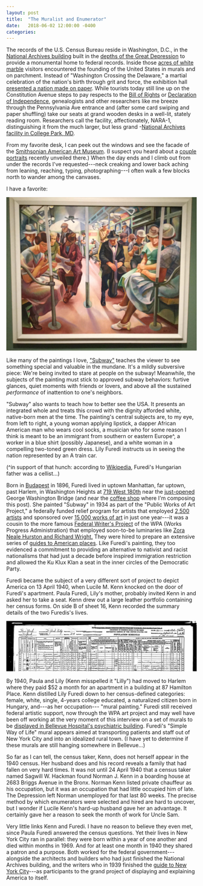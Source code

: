 ```yaml
---
layout: post
title:  "The Muralist and Enumerator"
date:   2018-06-02 12:00:00 -0400
categories:
---
```


The records of the U.S. Census Bureau reside in Washington, D.C., in the [National Archives building](https://www.archives.gov/dc) built in the [depths of the Great Depression](https://www.archives.gov/about/history/building.html) to provide a monumental home to federal records. Inside those [acres of white marble](https://catalog.archives.gov/id/7368457) visitors encountered the founding of the United States in murals and on parchment. Instead of "Washington Crossing the Delaware," a martial celebration of the nation's birth through grit and force, the exhibition hall [presented a nation made on paper](https://www.archives.gov/founding-docs/faulkner-murals). While tourists today still line up on the Constitution Avenue steps to pay respects to the [Bill of Rights](https://museum.archives.gov/founding-documents#billofrights) or [Declaration of Independence](https://www.archives.gov/founding-docs/declaration), genealogists and other researchers like me breeze through the Pennsylvania Ave entrance and (after some card swiping and paper shuffling) take our seats at grand wooden desks in a well-lit, stately reading room. Researchers call the facility, affectionately, NARA-1, distinguishing it from the much larger, but less grand -[National Archives facility in College Park, MD](https://www.archives.gov/college-park).

From my favorite desk, I can peek out the windows and see the facade of the [Smithsonian American Art Museum](https://americanart.si.edu/). (I suspect you heard about a [couple portraits](https://www.washingtonpost.com/entertainment/museums/obamas-portraits-unveiled-for-americans-presidents-exhibition/2018/02/12/d9f3691a-1000-11e8-8ea1-c1d91fcec3fe_story.html?noredirect=on&utm_term=.c4d091a5cecb) recently unveiled there.) When the day ends and I climb out from under the records I've requested---neck creaking and lower back aching from leaning, reaching, typing, photographing---I often walk a few blocks north to wander among the canvases.

I have a favorite:

![Lily Furedi's "Subway"](/images/furedi_subway_small.jpg)

Like many of the paintings I love, ["Subway"](https://americanart.si.edu/artwork/subway-8731) teaches the viewer to see something special and valuable in the mundane. It's a mildly subversive piece: We're being invited to stare at people on the subway! Meanwhile, the subjects of the painting must stick to approved subway behaviors: furtive glances, quiet moments with friends or lovers, and above all the sustained *performance* of inattention to one's neighbors.

"Subway" also wants to teach how to better see the USA. It presents an integrated whole and treats this crowd with the dignity afforded white, native-born men at the time. The painting's central subjects are, to my eye, from left to right, a young woman applying lipstick, a dapper African American man who wears cool socks, a musician who for some reason I think is meant to be an immigrant from southern or eastern Europe^, a worker in a blue shirt (possibly Japanese), and a white woman in a compelling two-toned green dress. Lily Furedi instructs us in seeing the nation represented by an A train car.

(^in support of that hunch: according to [Wikipedia](https://en.wikipedia.org/wiki/Lily_Furedi), Furedi's Hungarian father was a cellist...)

Born in [Budapest](https://americanart.si.edu/artwork/subway-8731
) in 1896, Furedi lived in uptown Manhattan, far uptown, past Harlem, in Washington Heights at [719 West 180th](https://hdl.handle.net/2027/mdp.39015010432469?urlappend=%3Bseq=60) near the [just-opened](https://www.panynj.gov/bridges-tunnels/gwb-history.html) George Washington Bridge (and near the [coffee shop](https://www.theuptowngarrison.com/) where I'm composing this post). She painted "Subway" in 1934 as part of the "Public Works of Art Project," a federally funded relief program for artists that employed [2,500 artists](https://hdl.handle.net/2027/mdp.39015010432469?urlappend=%3Bseq=15) and sponsored over [15,000 works of art](https://hdl.handle.net/2027/mdp.39015010432469?urlappend=%3Bseq=23) in just one year---it was a cousin to the more famous [Federal Writer's Project](http://www.americaslibrary.gov/jb/wwii/jb_wwii_work_2.html) of the WPA (Works Progress Administration) that employed soon-to-be luminaries like [Zora Neale Hurston and Richard Wright.](https://www.nytimes.com/2003/08/02/books/unmasking-writers-of-the-wpa.html) They were hired to prepare an extensive series of [guides to American places](https://libguides.rowan.edu/c.php?g=248106&p=1653082). Like Furedi's painting, they too evidenced a commitment to providing an alternative to nativist and racist nationalisms that had just a decade before inspired immigration restriction and allowed the Ku Klux Klan a seat in the inner circles of the Democratic Party.

<!-- [![A poster advertising the Illinois edition of the American Guide Series](/images/federal_writers_project_Illinois.jpg)](https://www.loc.gov/collections/works-progress-administration-posters/?fa=contributor%3Afederal+writers%27+project%7Csubject%3Aamerican+guide+series) --->

Furedi became the subject of a very different sort of project to depict America on 13 April 1940, when Lucile M. Kenn knocked on the door of Furedi's apartment. Paula Furedi, Lily's mother, probably invited Kenn in and asked her to take a seat. Kenn drew out a large leather portfolio containing her census forms. On side B of sheet 16, Kenn recorded the summary details of the two Furedis's lives.

![A completed Census form with information about Lily Furedi](/images/1940_Census_Furedi_excerpt.jpg)
<!--- E.D. is 31-1829, S.D. is 21 downloaded from Ancestrylibrary.com & but all 1940 census sheets are provided with cooperation of NARA--->

By 1940, Paula and Lily (Kenn misspelled it "Lilly") had moved to Harlem where they paid $52 a month for an apartment in a building at 87 Hamilton Place. Kenn distilled Lily Furedi down to her census-defined categories: female, white, single, 4-years college educated, a naturalized citizen born in Hungary, and---as her occupation--- "mural painting." Furedi still received federal artistic support, now through the WPA art project and may well have been off working at the very moment of this interview on a set of murals to be [displayed in Bellevue Hospital's psychiatric building](https://www.flickr.com/photos/nycdesign/16347788391/in/album-72157650025022517/
). Furedi's "Simple Way of Life" mural appears aimed at transporting patients and staff out of New York City and into an idealized rural town. (I have yet to determine if these murals are still hanging somewhere in Bellevue...)

So far as I can tell, the census taker, Kenn, does not herself appear in the 1940 census. Her husband does and his record reveals a family that had fallen on very hard times. It was not until 24 April 1940 that a census taker named Sagwill W. Hackman found Norman J. Kenn in a boarding house at 2683 Briggs Avenue in the Bronx. Norman Kenn listed private chauffeur as his occupation, but it was an occupation that had little occupied him of late. The Depression left Norman unemployed for that last 80 weeks. The precise method by which enumerators were selected and hired are hard to uncover, but I wonder if Lucile Kenn's hard-up husband gave her an advantage. It certainly gave her a reason to seek the month of work for Uncle Sam.
<!---1940 census S.D. 23, E.D. No. 3-1328, sheet 18A --->

Very little links Kenn and Furedi. I have no reason to believe they even met, since Paula Furedi answered the census questions. Yet their lives in New York City ran in parallel: they were born within a year of one another and died within months in 1969. And for at least one month in 1940 they shared a patron and a purpose. Both worked for the federal government---alongside the architects and builders who had just finished the National Archives building, and the writers who in 1939 finished the [guide to New York City](https://archive.org/details/newyorkcityguide00federich)---as participants to the grand project of displaying and explaining America to itself.

<!--- Furedi according to Social Security Death Index: born 20 May 1896 and died Nov. 1969, last lived in 10032 in NYC;  Kenn's gravestone reads 26 July 1895- 23 May 1969 Find A Grave, database and images (https://www.findagrave.com : accessed 30 April 2018), memorial page for Lucile Kenn (26 Jul 1895–23 May 1969), Find A Grave Memorial no. 2722325, citing Long Island National Cemetery, East Farmingdale, Suffolk County, New York, USA ; Maintained by US Veterans Affairs Office (contributor 5) .
https://www.findagrave.com/memorial/2722325#source
--->
